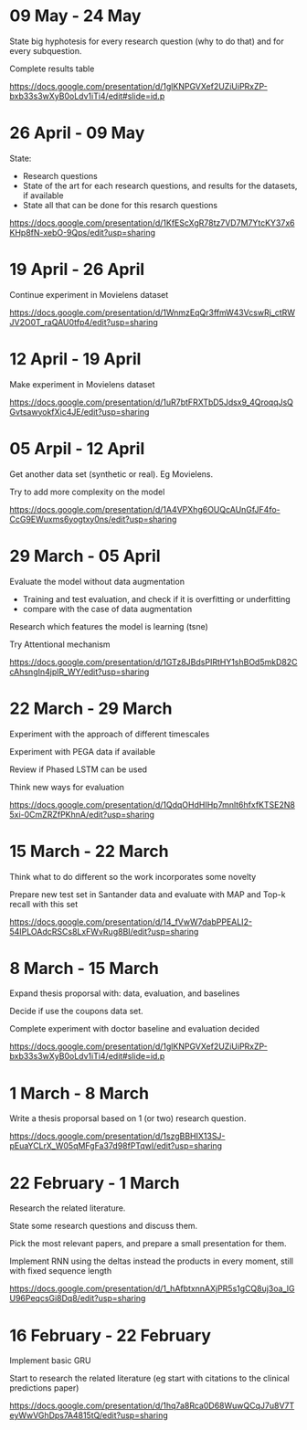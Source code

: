 # 09 May - 24 May

State big hyphotesis for every research question (why to do that) and for every subquestion.

Complete results table

https://docs.google.com/presentation/d/1glKNPGVXef2UZiUiPRxZP-bxb33s3wXyB0oLdv1iTi4/edit#slide=id.p

# 26 April - 09 May

State:
- Research questions
- State of the art for each research questions, and results for the datasets, if available
- State all that can be done for this resarch questions

https://docs.google.com/presentation/d/1KfEScXgR78tz7VD7M7YtcKY37x6KHp8fN-xebO-9Qps/edit?usp=sharing

# 19 April - 26 April

Continue experiment in Movielens dataset

https://docs.google.com/presentation/d/1WnmzEqQr3ffmW43VcswRj_ctRWJV2O0T_raQAU0tfp4/edit?usp=sharing

# 12 April - 19 April

Make experiment in Movielens dataset

https://docs.google.com/presentation/d/1uR7btFRXTbD5Jdsx9_4QroqqJsQGvtsawyokfXic4JE/edit?usp=sharing

# 05 Arpil - 12 April

Get another data set (synthetic or real). Eg Movielens. 

Try to add more complexity on the model

https://docs.google.com/presentation/d/1A4VPXhg6OUQcAUnGfJF4fo-CcG9EWuxms6yogtxy0ns/edit?usp=sharing

# 29 March - 05 April

Evaluate the model without data augmentation
  - Training and test evaluation, and check if it is overfitting or underfitting
  - compare with the case of data augmentation 
  
Research which features the model is learning (tsne)

Try Attentional mechanism

https://docs.google.com/presentation/d/1GTz8JBdsPIRtHY1shBOd5mkD82CcAhsngIn4jplR_WY/edit?usp=sharing

# 22 March - 29 March

Experiment with the approach of different timescales

Experiment with PEGA data if available

Review if Phased LSTM can be used

Think new ways for evaluation

https://docs.google.com/presentation/d/1QdqOHdHIHp7mnlt6hfxfKTSE2N85xi-0CmZRZfPKhnA/edit?usp=sharing

# 15 March - 22 March

Think what to do different so the work incorporates some novelty


Prepare new test set in Santander data and evaluate with MAP and Top-k recall with this set

https://docs.google.com/presentation/d/14_fVwW7dabPPEALI2-54IPLOAdcRSCs8LxFWvRug8BI/edit?usp=sharing

# 8 March - 15 March

Expand thesis proporsal with: data, evaluation, and baselines

Decide if use the coupons data set.

Complete experiment with doctor baseline and evaluation decided

https://docs.google.com/presentation/d/1glKNPGVXef2UZiUiPRxZP-bxb33s3wXyB0oLdv1iTi4/edit#slide=id.p

# 1 March - 8 March

Write a thesis proporsal based on 1 (or two) research question.

https://docs.google.com/presentation/d/1szgBBHIX13SJ-pEuaYCLrX_W05qMFgFa37d98fPTqwI/edit?usp=sharing


# 22 February - 1 March

Research the related literature.

State some research questions and discuss them.

Pick the most relevant papers, and prepare a small presentation for them.

Implement RNN using the deltas instead the products in every moment, still with fixed sequence length

https://docs.google.com/presentation/d/1_hAfbtxnnAXjPR5s1gCQ8uj3oa_lGU96PeqcsGi8Dq8/edit?usp=sharing

# 16 February - 22 February

Implement basic GRU

Start to research the related literature (eg start with citations to the clinical predictions paper)

https://docs.google.com/presentation/d/1hq7a8Rca0D68WuwQCqJ7u8V7TeyWwVGhDps7A4815tQ/edit?usp=sharing



